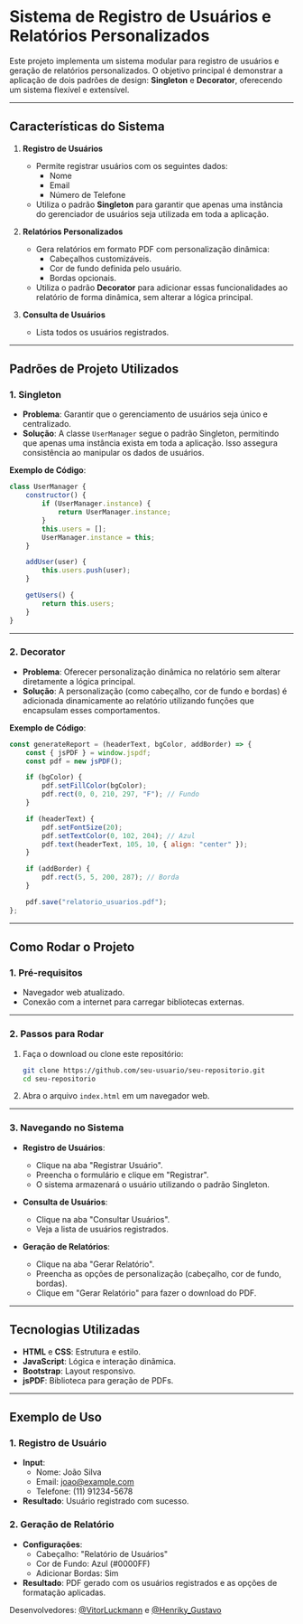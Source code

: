 
# Sistema de Registro de Usuários e Relatórios Personalizados

Este projeto implementa um sistema modular para registro de usuários e geração de relatórios personalizados. O objetivo principal é demonstrar a aplicação de dois padrões de design: **Singleton** e **Decorator**, oferecendo um sistema flexível e extensível.

---

## **Características do Sistema**

1. **Registro de Usuários**  
   - Permite registrar usuários com os seguintes dados:
     - Nome
     - Email
     - Número de Telefone  
   - Utiliza o padrão **Singleton** para garantir que apenas uma instância do gerenciador de usuários seja utilizada em toda a aplicação.

2. **Relatórios Personalizados**  
   - Gera relatórios em formato PDF com personalização dinâmica:
     - Cabeçalhos customizáveis.
     - Cor de fundo definida pelo usuário.
     - Bordas opcionais.  
   - Utiliza o padrão **Decorator** para adicionar essas funcionalidades ao relatório de forma dinâmica, sem alterar a lógica principal.

3. **Consulta de Usuários**  
   - Lista todos os usuários registrados.

---

## **Padrões de Projeto Utilizados**

### **1. Singleton**  
- **Problema**: Garantir que o gerenciamento de usuários seja único e centralizado.  
- **Solução**: A classe `UserManager` segue o padrão Singleton, permitindo que apenas uma instância exista em toda a aplicação. Isso assegura consistência ao manipular os dados de usuários.

**Exemplo de Código**:
```javascript
class UserManager {
    constructor() {
        if (UserManager.instance) {
            return UserManager.instance;
        }
        this.users = [];
        UserManager.instance = this;
    }

    addUser(user) {
        this.users.push(user);
    }

    getUsers() {
        return this.users;
    }
}
```

---

### **2. Decorator**  
- **Problema**: Oferecer personalização dinâmica no relatório sem alterar diretamente a lógica principal.  
- **Solução**: A personalização (como cabeçalho, cor de fundo e bordas) é adicionada dinamicamente ao relatório utilizando funções que encapsulam esses comportamentos.

**Exemplo de Código**:
```javascript
const generateReport = (headerText, bgColor, addBorder) => {
    const { jsPDF } = window.jspdf;
    const pdf = new jsPDF();

    if (bgColor) {
        pdf.setFillColor(bgColor);
        pdf.rect(0, 0, 210, 297, "F"); // Fundo
    }

    if (headerText) {
        pdf.setFontSize(20);
        pdf.setTextColor(0, 102, 204); // Azul
        pdf.text(headerText, 105, 10, { align: "center" });
    }

    if (addBorder) {
        pdf.rect(5, 5, 200, 287); // Borda
    }

    pdf.save("relatorio_usuarios.pdf");
};
```

---

## **Como Rodar o Projeto**

### **1. Pré-requisitos**
- Navegador web atualizado.
- Conexão com a internet para carregar bibliotecas externas.

---

### **2. Passos para Rodar**
1. Faça o download ou clone este repositório:
   ```bash
   git clone https://github.com/seu-usuario/seu-repositorio.git
   cd seu-repositorio
   ```

2. Abra o arquivo `index.html` em um navegador web.

---

### **3. Navegando no Sistema**
- **Registro de Usuários**:
  - Clique na aba "Registrar Usuário".
  - Preencha o formulário e clique em "Registrar".  
  - O sistema armazenará o usuário utilizando o padrão Singleton.

- **Consulta de Usuários**:
  - Clique na aba "Consultar Usuários".
  - Veja a lista de usuários registrados.

- **Geração de Relatórios**:
  - Clique na aba "Gerar Relatório".
  - Preencha as opções de personalização (cabeçalho, cor de fundo, bordas).
  - Clique em "Gerar Relatório" para fazer o download do PDF.

---

## **Tecnologias Utilizadas**

- **HTML** e **CSS**: Estrutura e estilo.
- **JavaScript**: Lógica e interação dinâmica.
- **Bootstrap**: Layout responsivo.
- **jsPDF**: Biblioteca para geração de PDFs.

---

## **Exemplo de Uso**

### **1. Registro de Usuário**
- **Input**:
  - Nome: João Silva
  - Email: joao@example.com
  - Telefone: (11) 91234-5678
- **Resultado**: Usuário registrado com sucesso.

### **2. Geração de Relatório**
- **Configurações**:
  - Cabeçalho: "Relatório de Usuários"
  - Cor de Fundo: Azul (#0000FF)
  - Adicionar Bordas: Sim
- **Resultado**: PDF gerado com os usuários registrados e as opções de formatação aplicadas.

Desenvolvedores: [@VitorLuckmann](https://github.com/VitorLuckmann) e [@Henriky_Gustavo](https://github.com/HenrikyGustavo)
